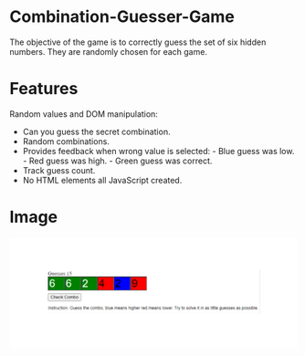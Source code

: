 # Combination-Guesser-Game

The objective of the game is to correctly guess the set of six hidden numbers. They are randomly chosen for each game.

# Features

Random values and DOM manipulation:
- Can you guess the secret combination.
- Random combinations.
- Provides feedback when wrong value is selected:
       - Blue guess was low.
       - Red guess was high.
       - Green guess was correct.
- Track guess count.
- No HTML elements all JavaScript created.

# Image
![](images/Guessing.PNG)
